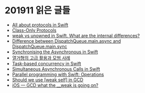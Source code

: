 # 201911 읽은 글들

* [All about protocols in Swift](https://medium.com/@abhimuralidharan/all-about-protocols-in-swift-11a72d6ea354)
* [Class-Only Protocols](https://riptutorial.com/swift/example/9441/class-only-protocols)
* [weak vs unowned in Swift. What are the internal differences?
](https://stackoverflow.com/questions/42842336/weak-vs-unowned-in-swift-what-are-the-internal-differences)
* [Difference between DispatchQueue.main.async and DispatchQueue.main.sync](https://stackoverflow.com/questions/44324595/difference-between-dispatchqueue-main-async-and-dispatchqueue-main-sync/44324968#44324968)
* [Synchronising the Asynchronous in Swift](https://medium.com/swift2go/synchronysing-the-asynchronous-in-swift-3f91a32bfb1b)
* [열거형의 고급 활용과 모범 사례](https://outofbedlam.github.io/swift/2016/04/05/EnumBestPractice/)
* [Task-based concurrency in Swift](https://www.swiftbysundell.com/articles/task-based-concurrency-in-swift/)
* [Simultaneous Asynchronous Calls in Swift](https://medium.com/@oleary.audio/simultaneous-asynchronous-calls-in-swift-9c1f5fd3ea32)
* [Parallel programming with Swift: Operations](https://medium.com/flawless-app-stories/parallel-programming-with-swift-operations-54cbefaf3cb0)
* [Should we use [weak self] in GCD](https://zeushin.github.io/2017/09/26/should-we-use-weak-self-in-gcd/)
* [iOS — GCD what the __weak is going on?](https://medium.com/rocknnull/ios-gcd-what-the-weak-is-going-on-d5a10fc682a)
